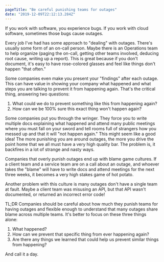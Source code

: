 ```yaml
---
pageTitle: "Be careful punishing teams for outages"
date: "2019-12-09T22:12:13.284Z"
---
```


If you work with software, you experience bugs. If you work with cloud software, sometimes those bugs cause outages.

Every job I've had has some approach to "dealing" with outages. There's usually some form of an on-call person. Maybe there is an Operations team to help organize (paging the on-call, getting other teams involved, deducing root cause, writing up a report). This is great because if you don't document, it's easy to have rose-colored glasses and feel like things don't happen "that often."

Some companies even make you present your "findings" after each outage. This can have value in showing your company what happened and what steps you are talking to prevent it from happening again. That's the critical thing, answering two questions:

1. What could we do to prevent something like this from happening again?
2. How can we be 100% sure this exact thing won't happen again?

Some companies put you through the wringer. They force you to write multiple docs explaining what happened and attend many public meetings where you must fall on your sword and tell rooms full of strangers how you messed up and that it will "not happen again."
This might seem like a good idea! The more punishing you are around outages, the more you drive the point home that we all must have a very high quality bar. The problem is, it backfires in a lot of strange and nasty ways.

Companies that overly punish outages end up with blame game cultures. If a client team and a service team are on a call about an outage, and whoever takes the "blame" will have to write docs and attend meetings for the next three weeks, it becomes a very high stakes game of hot potato.

Another problem with this culture is many outages don't have a single team at fault. Maybe a client team was misusing an API, but that API wasn't documented, or returned an incorrect error code!

TL;DR Companies should be careful about how much they punish teams for having outages and flexible enough to understand that many outages share blame across multiple teams. It's better to focus on these three things alone:

1. What happened?
2. How can we prevent that specific thing from ever happening again?
3. Are there any things we learned that could help us prevent similar things from happening?

And call it a day.
